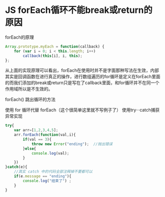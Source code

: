 # JS forEach循环不能break或return的原因

forEach的原理
```js
Array.prototype.myEach = function(callback) {
    for (var i = 0; i < this.length; i++)
        callback(this[i], i, this);
};

```

从上面的实现原理可以看出，forEach在使用时并不是字面那种写法在生效，内部其实是回调函数在进行真正的操作，进行数组遍历的for循环是定义在forEach里面的而我们添加的break或return只是写在了callback里面，和for循环并不在同一个作用域所以是不生效的。

forEach() 跳出循环的方法

使用 for 循环代替 forEach（这个很简单这里就不写例子了）
使用try···catch捕获异常实现

```js
try{
    var arr=[1,2,3,4,5];
    arr.forEach(function(val,i){
        if(val == 3){
            throw new Error("ending");  //抛出错误
        }else{
            console.log(val);
        }
    })
}catch(e){
    //其实 catch 中的代码全部注释掉不要都可以
    if(e.message == "ending"){
        console.log("结束了") ;
    }
}

```
